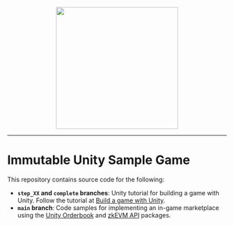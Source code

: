<div align="center">
  <p align="center">
    <a  href="https://docs.x.immutable.com/docs">
      <img src="https://cdn.dribbble.com/users/1299339/screenshots/7133657/media/837237d447d36581ebd59ec36d30daea.gif" width="280"/>
    </a>
  </p>
</div>

---

# Immutable Unity Sample Game

This repository contains source code for the following:

- **`step_XX` and `complete` branches**: Unity tutorial for building a game with Unity. Follow the tutorial at [Build a game with Unity](https://docs.immutable.com/docs/zkEVM/build-unity-game).
- **`main` branch**: Code samples for implementing an in-game marketplace using the [Unity Orderbook](https://docs.immutable.com/sdks/zkEVM/unity/orderbook) and [zkEVM API](https://docs.immutable.com/sdks/zkEVM/unity/zkevm-api) packages.
